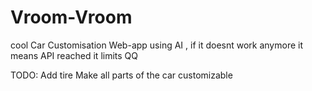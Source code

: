 # Vroom-Vroom
cool Car Customisation Web-app using AI , if it doesnt work anymore it means API reached it limits QQ

TODO: Add tire
      Make all parts of the car customizable
